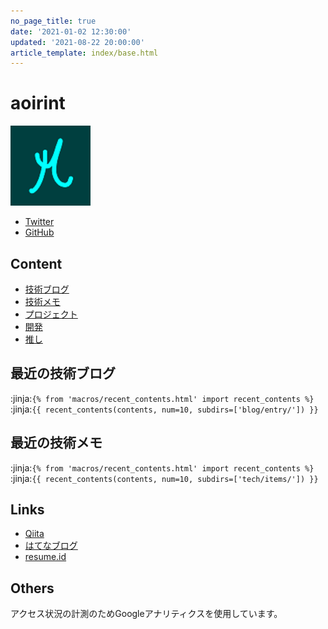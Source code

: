 ```yaml
---
no_page_title: true
date: '2021-01-02 12:30:00'
updated: '2021-08-22 20:00:00'
article_template: index/base.html
---
```

# aoirint

![avatar](/static/images/avatar.png)

- [Twitter](https://twitter.com/aoirint)
- [GitHub](https://github.com/aoirint)

## Content
- [技術ブログ](blog/)
- [技術メモ](tech/)
- [プロジェクト](works/)
- [開発](dev/)
- [推し](favs/)

## 最近の技術ブログ

:jinja:`{% from 'macros/recent_contents.html' import recent_contents %}`
:jinja:`{{ recent_contents(contents, num=10, subdirs=['blog/entry/']) }}`

## 最近の技術メモ

:jinja:`{% from 'macros/recent_contents.html' import recent_contents %}`
:jinja:`{{ recent_contents(contents, num=10, subdirs=['tech/items/']) }}`

## Links
- [Qiita](https://qiita.com/aoirint)
- [はてなブログ](https://aoirint.hatenablog.com/)
- [resume.id](https://www.resume.id/aoirint)


## Others
アクセス状況の計測のためGoogleアナリティクスを使用しています。
